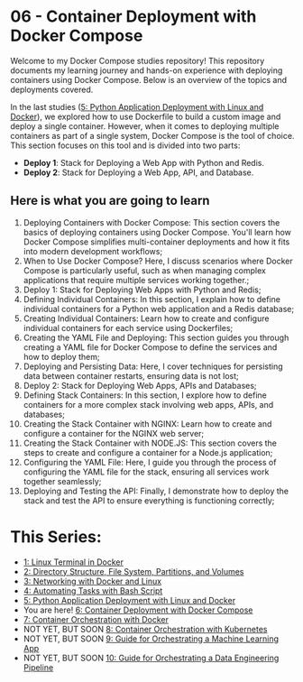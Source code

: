 # 06 - Container Deployment with Docker Compose

Welcome to my Docker Compose studies repository! This repository documents my learning journey and hands-on experience with deploying containers using Docker Compose. Below is an overview of the topics and deployments covered.

In the last studies ([5: Python Application Deployment with Linux and Docker](https://github.com/Caio-Felice-Cunha/Linux-Operating-System-Docker-and-Kubernetes/tree/main/05%20-%20Deploying%20Python%20Applications%20with%20Linux%20and%20Docker)), we explored how to use Dockerfile to build a custom image and deploy a single container. However, when it comes to deploying multiple containers as part of a single system, Docker Compose is the tool of choice. This section focuses on this tool and is divided into two parts:

- **Deploy 1**: Stack for Deploying a Web App with Python and Redis.
- **Deploy 2**: Stack for Deploying a Web App, API, and Database.


## Here is what you are going to learn

1. Deploying Containers with Docker Compose: This section covers the basics of deploying containers using Docker Compose. You'll learn how Docker Compose simplifies multi-container deployments and how it fits into modern development workflows;
2. When to Use Docker Compose? Here, I discuss scenarios where Docker Compose is particularly useful, such as when managing complex applications that require multiple services working together.;
3. Deploy 1: Stack for Deploying Web Apps with Python and Redis;
4. Defining Individual Containers: In this section, I explain how to define individual containers for a Python web application and a Redis database;
5. Creating Individual Containers: Learn how to create and configure individual containers for each service using Dockerfiles;
6. Creating the YAML File and Deploying: This section guides you through creating a YAML file for Docker Compose to define the services and how to deploy them;
7. Deploying and Persisting Data: Here, I cover techniques for persisting data between container restarts, ensuring data is not lost;
8. Deploy 2: Stack for Deploying Web Apps, APIs and Databases;
9. Defining Stack Containers: In this section, I explore how to define containers for a more complex stack involving web apps, APIs, and databases;
10. Creating the Stack Container with NGINX: Learn how to create and configure a container for the NGINX web server;
11. Creating the Stack Container with NODE.JS: This section covers the steps to create and configure a container for a Node.js application;
12. Configuring the YAML File: Here, I guide you through the process of configuring the YAML file for the stack, ensuring all services work together seamlessly;
13. Deploying and Testing the API: Finally, I demonstrate how to deploy the stack and test the API to ensure everything is functioning correctly;


# This Series:
- [1: Linux Terminal in Docker](https://github.com/Caio-Felice-Cunha/Linux-Operating-System-Docker-and-Kubernetes/tree/main/01-Linux-Management-With-Docker)
- [2: Directory Structure, File System, Partitions, and Volumes](https://github.com/Caio-Felice-Cunha/Linux-Operating-System-Docker-and-Kubernetes/tree/main/02-Linux-Docker-Filesystem)
- [3: Networking with Docker and Linux](https://github.com/Caio-Felice-Cunha/Linux-Operating-System-Docker-and-Kubernetes/tree/main/03%20-%20Networking%20with%20Docker%20and%20Linux)
- [4: Automating Tasks with Bash Script](https://github.com/Caio-Felice-Cunha/Linux-Operating-System-Docker-and-Kubernetes/tree/main/04%20-%20CreatingBash%20Scripts%20for%20Automation)
- [5: Python Application Deployment with Linux and Docker](https://github.com/Caio-Felice-Cunha/Linux-Operating-System-Docker-and-Kubernetes/tree/main/05%20-%20Deploying%20Python%20Applications%20with%20Linux%20and%20Docker)
- You are here! [6: Container Deployment with Docker Compose](https://github.com/Caio-Felice-Cunha/Linux-Operating-System-Docker-and-Kubernetes/tree/main/06%20-%20Container%20Deployment%20with%20Docker%20Compose)
- [7: Container Orchestration with Docker](https://github.com/Caio-Felice-Cunha/Linux-Operating-System-Docker-and-Kubernetes/tree/main/07%20-%20Docker%20Container%20Orchestration)
- NOT YET, BUT SOON [8: Container Orchestration with Kubernetes]()
- NOT YET, BUT SOON [9: Guide for Orchestrating a Machine Learning App]()
- NOT YET, BUT SOON [10: Guide for Orchestrating a Data Engineering Pipeline]()

